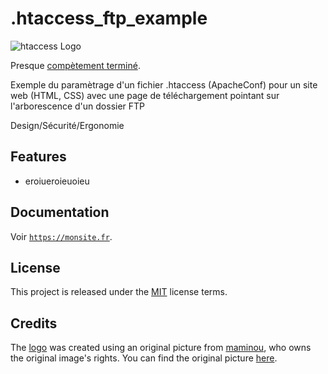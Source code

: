 # .htaccess_ftp_example

![htaccess Logo](logo.png)

Presque [compètement terminé](docs/).

<p>Exemple du paramètrage d'un fichier .htaccess (ApacheConf) pour un site web (HTML, CSS) avec une page de téléchargement pointant sur l'arborescence d'un dossier FTP</p>
<p>Design/Sécurité/Ergonomie</p>

## Features

* eroiueroieuoieu 

## Documentation

Voir [`https://monsite.fr`](https://monsite.fr).

## License

This project is released under the [MIT](LICENSE) license terms.

## Credits

The [logo](logo.png) was created using an original picture from [maminou](https://site), who owns the original image's rights.
You can find the original picture [here](https://site).
